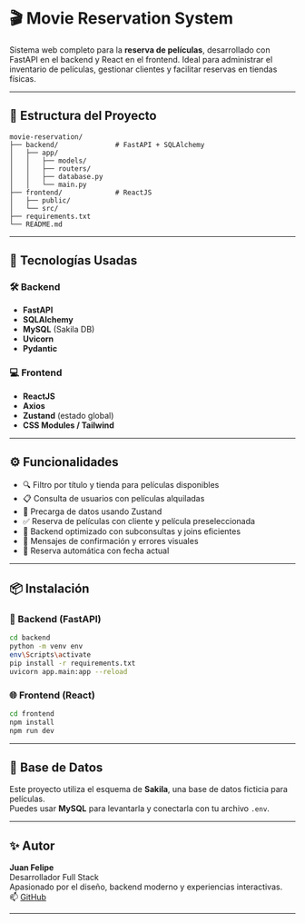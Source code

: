 # 🎬 Movie Reservation System

Sistema web completo para la **reserva de películas**, desarrollado con FastAPI en el backend y React en el frontend. Ideal para administrar el inventario de películas, gestionar clientes y facilitar reservas en tiendas físicas.

---

## 📁 Estructura del Proyecto

```
movie-reservation/
├── backend/              # FastAPI + SQLAlchemy
│   ├── app/
│   │   ├── models/
│   │   ├── routers/
│   │   ├── database.py
│   │   └── main.py
├── frontend/             # ReactJS 
│   ├── public/
│   └── src/
├── requirements.txt
└── README.md
```

---

## 🚀 Tecnologías Usadas

### 🛠️ Backend
- **FastAPI**
- **SQLAlchemy**
- **MySQL** (Sakila DB)
- **Uvicorn**
- **Pydantic**

### 💻 Frontend
- **ReactJS**
- **Axios**
- **Zustand** (estado global)
- **CSS Modules / Tailwind**

---

## ⚙️ Funcionalidades

- 🔍 Filtro por título y tienda para películas disponibles
- 📋 Consulta de usuarios con películas alquiladas
- 🧠 Precarga de datos usando Zustand
- ✅ Reserva de películas con cliente y película preseleccionada
- 🔄 Backend optimizado con subconsultas y joins eficientes
- 💬 Mensajes de confirmación y errores visuales
- 📆 Reserva automática con fecha actual

---

## 📦 Instalación

### 🐍 Backend (FastAPI)
```bash
cd backend
python -m venv env
env\Scripts\activate
pip install -r requirements.txt
uvicorn app.main:app --reload
```

### 🌐 Frontend (React)
```bash
cd frontend
npm install
npm run dev
```

---

## 💾 Base de Datos

Este proyecto utiliza el esquema de **Sakila**, una base de datos ficticia para películas.  
Puedes usar **MySQL** para levantarla y conectarla con tu archivo `.env`.

---

## ✨ Autor

**Juan Felipe**  
Desarrollador Full Stack  
Apasionado por el diseño, backend moderno y experiencias interactivas.  
📫 [GitHub](https://github.com/juancho2431)

---
